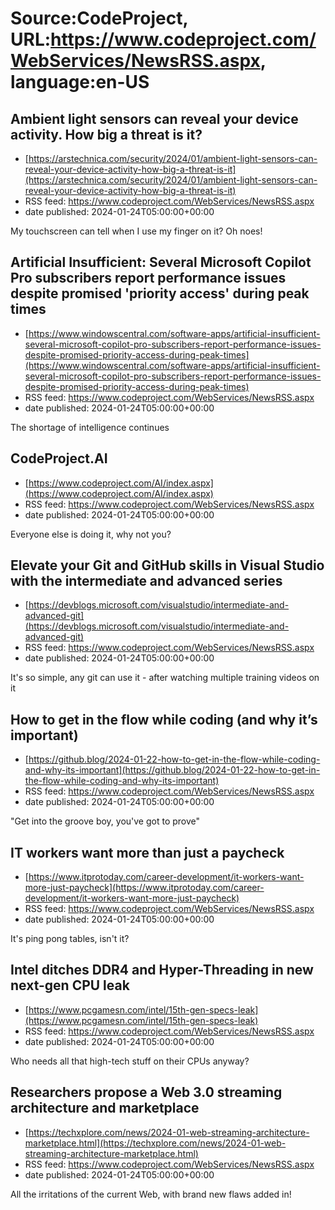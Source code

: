 # Source:CodeProject, URL:https://www.codeproject.com/WebServices/NewsRSS.aspx, language:en-US

## Ambient light sensors can reveal your device activity. How big a threat is it?
 - [https://arstechnica.com/security/2024/01/ambient-light-sensors-can-reveal-your-device-activity-how-big-a-threat-is-it](https://arstechnica.com/security/2024/01/ambient-light-sensors-can-reveal-your-device-activity-how-big-a-threat-is-it)
 - RSS feed: https://www.codeproject.com/WebServices/NewsRSS.aspx
 - date published: 2024-01-24T05:00:00+00:00

My touchscreen can tell when I use my finger on it? Oh noes!

## Artificial Insufficient: Several Microsoft Copilot Pro subscribers report performance issues despite promised 'priority access' during peak times
 - [https://www.windowscentral.com/software-apps/artificial-insufficient-several-microsoft-copilot-pro-subscribers-report-performance-issues-despite-promised-priority-access-during-peak-times](https://www.windowscentral.com/software-apps/artificial-insufficient-several-microsoft-copilot-pro-subscribers-report-performance-issues-despite-promised-priority-access-during-peak-times)
 - RSS feed: https://www.codeproject.com/WebServices/NewsRSS.aspx
 - date published: 2024-01-24T05:00:00+00:00

The shortage of intelligence continues

## CodeProject.AI
 - [https://www.codeproject.com/AI/index.aspx](https://www.codeproject.com/AI/index.aspx)
 - RSS feed: https://www.codeproject.com/WebServices/NewsRSS.aspx
 - date published: 2024-01-24T05:00:00+00:00

Everyone else is doing it, why not you?

## Elevate your Git and GitHub skills in Visual Studio with the intermediate and advanced series
 - [https://devblogs.microsoft.com/visualstudio/intermediate-and-advanced-git](https://devblogs.microsoft.com/visualstudio/intermediate-and-advanced-git)
 - RSS feed: https://www.codeproject.com/WebServices/NewsRSS.aspx
 - date published: 2024-01-24T05:00:00+00:00

It's so simple, any git can use it - after watching multiple training videos on it

## How to get in the flow while coding (and why it’s important)
 - [https://github.blog/2024-01-22-how-to-get-in-the-flow-while-coding-and-why-its-important](https://github.blog/2024-01-22-how-to-get-in-the-flow-while-coding-and-why-its-important)
 - RSS feed: https://www.codeproject.com/WebServices/NewsRSS.aspx
 - date published: 2024-01-24T05:00:00+00:00

"Get into the groove boy, you've got to prove"

## IT workers want more than just a paycheck
 - [https://www.itprotoday.com/career-development/it-workers-want-more-just-paycheck](https://www.itprotoday.com/career-development/it-workers-want-more-just-paycheck)
 - RSS feed: https://www.codeproject.com/WebServices/NewsRSS.aspx
 - date published: 2024-01-24T05:00:00+00:00

It's ping pong tables, isn't it?

## Intel ditches DDR4 and Hyper-Threading in new next-gen CPU leak
 - [https://www.pcgamesn.com/intel/15th-gen-specs-leak](https://www.pcgamesn.com/intel/15th-gen-specs-leak)
 - RSS feed: https://www.codeproject.com/WebServices/NewsRSS.aspx
 - date published: 2024-01-24T05:00:00+00:00

Who needs all that high-tech stuff on their CPUs anyway?

## Researchers propose a Web 3.0 streaming architecture and marketplace
 - [https://techxplore.com/news/2024-01-web-streaming-architecture-marketplace.html](https://techxplore.com/news/2024-01-web-streaming-architecture-marketplace.html)
 - RSS feed: https://www.codeproject.com/WebServices/NewsRSS.aspx
 - date published: 2024-01-24T05:00:00+00:00

All the irritations of the current Web, with brand new flaws added in!

